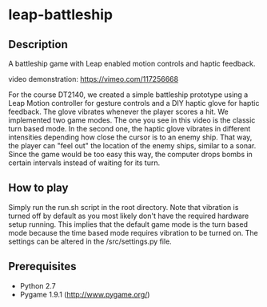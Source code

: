 # leap-battleship
## Description
A battleship game with Leap enabled motion controls and haptic feedback.

video demonstration:
https://vimeo.com/117256668

For the course DT2140, we created a simple battleship prototype using a Leap Motion controller for gesture controls and a DIY haptic glove for haptic feedback. The glove vibrates whenever the player scores a hit.
We implemented two game modes. The one you see in this video is the classic turn based mode. In the second one, the haptic glove vibrates in different intensities depending how close the cursor is to an enemy ship. That way, the player can "feel out" the location of the enemy ships, similar to a sonar. Since the game would be too easy this way, the computer drops bombs in certain intervals instead of waiting for its turn.

## How to play
Simply run the run.sh script in the root directory.
Note that vibration is turned off by default as you most likely don't have the required hardware setup running. This implies that the default game mode is the turn based mode because the time based mode requires vibration to be turned on.
The settings can be altered in the /src/settings.py file.

## Prerequisites
- Python 2.7
- Pygame 1.9.1 (http://www.pygame.org/)
